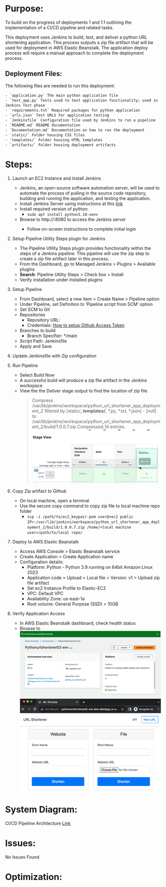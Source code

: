 # Purpose:

To build on the progress of deployments 1 and 1.1 outlining the implementation of a CI/CD pipeline and related tasks.

This deployment uses Jenkins to build, test, and deliver a python URL shortening application. This process outputs a zip file artifact that will be used for deployment in AWS Elastic Beanstalk. The application deploy process will require a manual approach to complete the deployment process.

## Deployment Files:

The following files are needed to run this deployment:

    - `application.py` The main python application file
    - `test_app.py` Tests used to test application functionality; used in Jenkins Test phase
    - `requirements.txt` Required packages for python application
    - `urls.json` Test URLS for application testing
    - `Jenkinsfile` Configuration file used by Jenkins to run a pipeline
    - `README.md` README documentation
    - `Documentation.md` Documentation on how to run the deployment
    - `static/` Folder housing CSS files
    - `templates/` Folder housing HTML templates
    - `artifacts/` Folder housing deployment artifacts

# Steps:

1. Launch an EC2 Instance and install Jenkins

   - Jenkins, an open-source software automation server, will be used to automate the process of pulling in the source code repository, building and running the application, and testing the application.
   - Install Jenkins Server using instructions at this [link](https://pkg.jenkins.io/debian/)
   - Install required version of python:
     - `sudo apt install python3.10-venv`
   - Browse to http://<instance public IP>:8080 to access the Jenkins server
     - Follow on-screen instructions to complete initial login

2. Setup Pipeline Utility Steps plugin for Jenkins

   - The Pipeline Utility Steps plugin provides functionality within the steps of a Jenkins pipeline. This pipeline will use the zip step to create a zip file artifact later in this process.
   - From the Dashboard, go to Managed Jenkins > Plugins > Available plugins
   - **Search**: Pipeline Utility Steps > Check box > Install
   - Verify installation under Installed plugins

3. Setup Pipeline

   - From Dashboard, select a new item > Create Name > Pipeline option
   - Under Pipeline, set Definition to ‘Pipeline script from SCM’ option
   - Set SCM to Git
   - Repositories
     - Repository URL: <Github Repo URL>
     - Credentials: [How to setup Github Access Token](https://docs.github.com/en/enterprise-server@3.8/authentication/keeping-your-account-and-data-secure/managing-your-personal-access-tokens)
   - Branches to build
     - Branch Specifier: \*/main
   - Script Path: Jenkinsfile
   - Apply and Save

4. Update Jenkinsfile with Zip configuration

5. Run Pipeline

   - Select Build Now
   - A successful build will produce a zip file artifact in the Jenkins workspace
   - View the the Deliver stage output to find the location of zip file
     > Compress /var/lib/jenkins/workspace/python_url_shortener_app_deployment_2 filtered by [static/**, templates/**, *.py, *.txt, *.json] - [null] to /var/lib/jenkins/workspace/python_url_shortener_app_deployment_2/build/1.0.0.7.zip Compressed 14 entries.
     > ![deliver_stage_output](images/deliver_stage_output.png)

6. Copy Zip artifact to Github

   - On local machine, open a terminal
   - Use the secure copy command to copy zip file to local machine repo folder
     - `scp -i /path/to/ec2_keypair.pem user@<ec2 public IP>:/var/lib/jenkins/workspace/python_url_shortener_app_deployment_2/build/1.0.0.7.zip /home/<local machine user>/path/to/local repo/`

7. Deploy to AWS Elastic Beanstalk

   - Access AWS Console > Elastic Beanstalk service
   - Create Application > Create Application name
   - Configuration details:
     - Platform: Python - Python 3.9 running on 64bit Amazon Linux 2023
     - Application code > Upload > Local file > Version: v1 > Upload zip file artifact
     - Set ec2 Instance Profile to Elastic-EC2
     - VPC: Default VPC
     - Availability Zone: us-east-1a
     - Root volume: General Purpose (SSD) > 10GB

8. Verify Application Access

   - In AWS Elastic Beanstalk dashboard, check health status
   - Browse to
     ![aws_eb_2](images/aws_eb_2.png)<br>
     ![aws_eb_1](images/aws_eb_1.png)<br>

# System Diagram:

CI/CD Pipeline Architecture [Link](https://github.com/kaedmond24/python_url_shortener_app_deployment_2/blob/main/c4_deployment_2.png)

# Issues:

No Issues Found

# Optimization:
